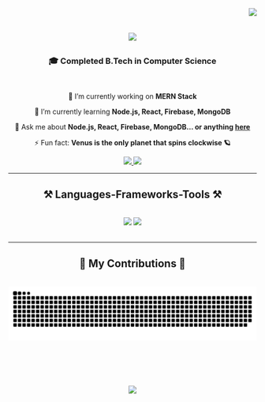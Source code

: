 <img align="right" src="https://visitor-badge.laobi.icu/badge?page_id=arkatulk.arkatulk" />

<h1 align="center">
    <img src="https://readme-typing-svg.herokuapp.com/?font=Righteous&size=37&center=true&vCenter=true&width=500&height=70&duration=4000&lines=Hello+there+👋;+I'm+Adharsh+M+V;" />
</h1>

<h3 align="center">🎓 Completed B.Tech in Computer Science</h3>

<br/>

<div align="center">
 
 🔭 I’m currently working on **MERN Stack**
 
 🌱 I’m currently learning **Node.js, React, Firebase, MongoDB**

 💬 Ask me about **Node.js, React, Firebase, MongoDB... or anything [here](https://github.com/arkatulk/arkatulk/issues)**

 ⚡ Fun fact: **Venus is the only planet that spins clockwise 🪐**
 
 </div>
 
<div align="center"> 
  <a href="mailto:atulkrishna463@gmail.com">
    <img src="https://img.shields.io/badge/Gmail-333333?style=for-the-badge&logo=gmail&logoColor=red" />
  </a>
  <a href="https://www.linkedin.com/in/atulkrishna" target="_blank">
    <img src="https://img.shields.io/badge/LinkedIn-0077B5?style=for-the-badge&logo=linkedin&logoColor=white" target="_blank" />
  </a>
  <!-- Uncomment if you want to add Portfolio link -->
  <!--
  <a href="https://arkatulk.github.io" target="_blank">
     <img src="https://img.shields.io/badge/Portfolio-FF5722?style=for-the-badge&logo=todoist&logoColor=white" target="_blank" />
  </a>
  -->
</div>

 <hr/>
 
<h2 align="center">⚒️ Languages-Frameworks-Tools ⚒️</h2>
<br/>
<div align="center">
    <img src="https://skillicons.dev/icons?i=react,html,css,vscode,github,figma,git,r" />
    <img src="https://skillicons.dev/icons?i=python,javascript,firebase,mongodb,c,java,mysql" /><br>
</div>

<br/>
<hr/>

<div align="center">
  <h2>🐍 My Contributions 🐍</h2>
  <br>
  <img alt="snake eating my contributions" src="https://raw.githubusercontent.com/arkatulk/arkatulk/output/github-contribution-grid-snake.svg" />
  
  <br/><br/><br/>
</div>

<h3 align="center">
    <img src="https://readme-typing-svg.herokuapp.com/?font=Righteous&size=25&center=true&vCenter=true&width=500&height=70&duration=4000&lines=Thanks+for+visiting!+✌️;+Shoot+me+a+message+on+Linkedin!;I'm+always+down+to+collab+:)">
</h3>

<br/>
